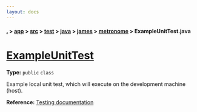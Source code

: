 ```yaml
---
layout: docs
---
```

#### [.](./../../../../../../index) > [app](./../../../../../index) > [src](./../../../../index) > [test](./../../../index) > [java](./../../index) > [james](./../index) > [metronome](./index) > **ExampleUnitTest.java**

# [ExampleUnitTest](https://github.com/TheAndroidMaster/Metronome-Android/blob/master/app/src/test/java/james/metronome/ExampleUnitTest.java#L8)

**Type:** `public` `class`

Example local unit test, which will execute on the development machine (host). 









**Reference:** <a href="http://d.android.com/tools/testing">Testing documentation</a> 






